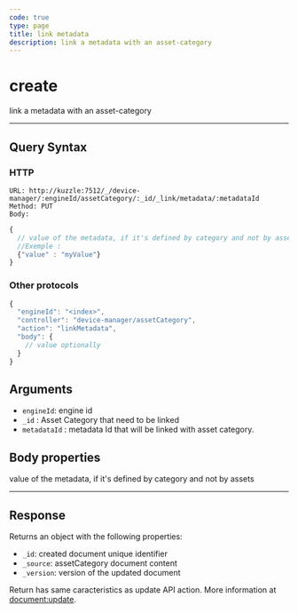 ```yaml
---
code: true
type: page
title: link metadata
description: link a metadata with an asset-category
---
```


# create
link a metadata with an asset-category
<!--- TODO : lister les erreurs qui peuvent arriver -->
---

## Query Syntax

### HTTP

```http
URL: http://kuzzle:7512/_/device-manager/:engineId/assetCategory/:_id/_link/metadata/:metadataId
Method: PUT
Body:
```

```js
{
  // value of the metadata, if it's defined by category and not by assets
  //Exemple :
  {"value" : "myValue"}
}
```

### Other protocols

```js
{
  "engineId": "<index>",
  "controller": "device-manager/assetCategory",
  "action": "linkMetadata",
  "body": {
    // value optionally
  }
}
```

## Arguments

- `engineId`: engine id
- `_id` : Asset Category that need to be linked
- `metadataId` : metadata Id that will be linked with asset category.

## Body properties

value of the metadata, if it's defined by category and not by assets

---

## Response

Returns an object with the following properties:

- `_id`: created document unique identifier
- `_source`: assetCategory document content
- `_version`: version of the updated document

Return has same caracteristics as update API action. More information at [document:update](/core/2/api/controllers/document/update).

